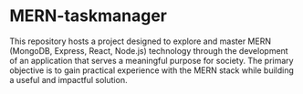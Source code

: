 # MERN-taskmanager
 This repository hosts a project designed to explore and master MERN (MongoDB, Express, React, Node.js) technology through the development of an application that serves a meaningful purpose for society. The primary objective is to gain practical experience with the MERN stack while building a useful and impactful solution.

